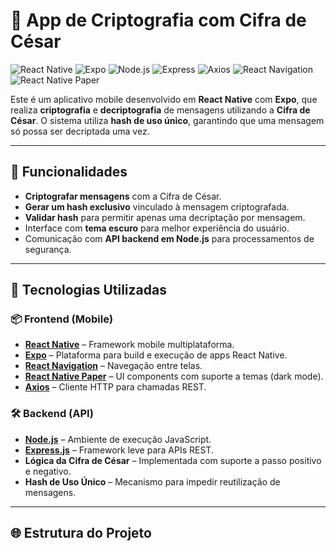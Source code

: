 # 🔐 App de Criptografia com Cifra de César

![React Native](https://img.shields.io/badge/React_Native-20232A?style=for-the-badge&logo=react&logoColor=61DAFB)
![Expo](https://img.shields.io/badge/Expo-000000?style=for-the-badge&logo=expo&logoColor=white)
![Node.js](https://img.shields.io/badge/Node.js-339933?style=for-the-badge&logo=node.js&logoColor=white)
![Express](https://img.shields.io/badge/Express.js-000000?style=for-the-badge&logo=express&logoColor=white)
![Axios](https://img.shields.io/badge/Axios-5A29E4?style=for-the-badge&logo=axios&logoColor=white)
![React Navigation](https://img.shields.io/badge/React_Navigation-000000?style=for-the-badge&logo=reactrouter&logoColor=white)
![React Native Paper](https://img.shields.io/badge/React_Native_Paper-6200EE?style=for-the-badge&logo=react&logoColor=white)

Este é um aplicativo mobile desenvolvido em **React Native** com **Expo**, que realiza **criptografia** e **decriptografia** de mensagens utilizando a **Cifra de César**. O sistema utiliza **hash de uso único**, garantindo que uma mensagem só possa ser decriptada uma vez.

---

## 📱 Funcionalidades

- **Criptografar mensagens** com a Cifra de César.
- **Gerar um hash exclusivo** vinculado à mensagem criptografada.
- **Validar hash** para permitir apenas uma decriptação por mensagem.
- Interface com **tema escuro** para melhor experiência do usuário.
- Comunicação com **API backend em Node.js** para processamentos de segurança.

---

## 🚀 Tecnologias Utilizadas

### 📦 Frontend (Mobile)

- **[React Native](https://reactnative.dev/)** – Framework mobile multiplataforma.
- **[Expo](https://expo.dev/)** – Plataforma para build e execução de apps React Native.
- **[React Navigation](https://reactnavigation.org/)** – Navegação entre telas.
- **[React Native Paper](https://callstack.github.io/react-native-paper/)** – UI components com suporte a temas (dark mode).
- **[Axios](https://axios-http.com/)** – Cliente HTTP para chamadas REST.

### 🛠 Backend (API)

- **[Node.js](https://nodejs.org/)** – Ambiente de execução JavaScript.
- **[Express.js](https://expressjs.com/)** – Framework leve para APIs REST.
- **Lógica da Cifra de César** – Implementada com suporte a passo positivo e negativo.
- **Hash de Uso Único** – Mecanismo para impedir reutilização de mensagens.

---

## 🌐 Estrutura do Projeto

